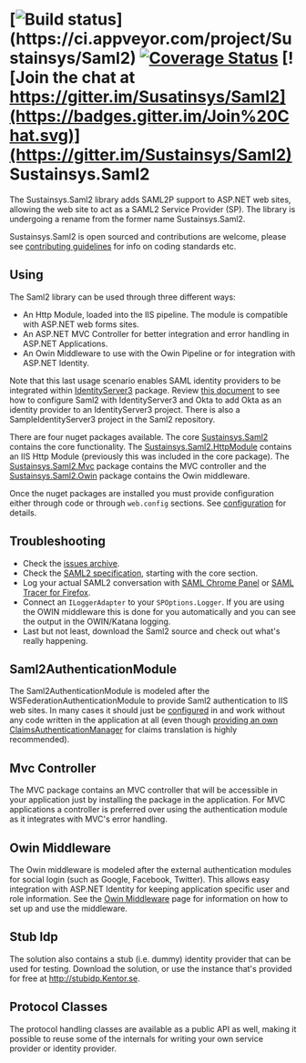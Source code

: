 [![Build status](https://ci.appveyor.com/api/projects/status/kf9r7lh4mh28rg2d?branch=master&svg=true&passingText=master%20-%20OK&failingText=master%20-%20Failed!&pendingText=master%20-%20Pending...)](https://ci.appveyor.com/project/Sustainsys/Saml2)
[![Coverage Status](https://coveralls.io/repos/github/Sustainsys/Saml2/badge.svg?branch=master)](https://coveralls.io/github/Sustainsys/Saml2?branch=master)
[![Join the chat at https://gitter.im/Susatinsys/Saml2](https://badges.gitter.im/Join%20Chat.svg)](https://gitter.im/Sustainsys/Saml2)
Sustainsys.Saml2
=============

The Sustainsys.Saml2 library adds SAML2P support to ASP.NET web sites, allowing the web site
to act as a SAML2 Service Provider (SP).
The library is undergoing a rename from the former name Sustainsys.Saml2.

Sustainsys.Saml2 is open sourced and contributions are welcome, please see 
[contributing guidelines](CONTRIBUTING.md) for info on coding standards etc.

## Using
The Saml2 library can be used through three different ways:

* An Http Module, loaded into the IIS pipeline. The module is compatible with ASP.NET web 
forms sites.
* An ASP.NET MVC Controller for better integration and error handling in ASP.NET Applications.
* An Owin Middleware to use with the Owin Pipeline or for integration with ASP.NET Identity.

Note that this last usage scenario enables SAML identity providers to be integrated within
[IdentityServer3](https://github.com/IdentityServer/IdentityServer3) package.  Review [this document](doc/IdentityServer3Okta.md) to see how to configure Saml2
with IdentityServer3 and Okta to add Okta as an identity provider to an IdentityServer3 project. There is also a SampleIdentityServer3 project in the Saml2 repository.

There are four nuget packages available. The core 
[Sustainsys.Saml2](https://www.nuget.org/packages/Sustainsys.Saml2/) contains the core
functionality. The [Sustainsys.Saml2.HttpModule](https://www.nuget.org/packages/Sustainsys.Saml2.HttpModule/)
contains an IIS Http Module (previously this was included in the core package). 
The [Sustainsys.Saml2.Mvc](https://www.nuget.org/packages/Sustainsys.Saml2.Mvc/)
package contains the MVC controller and the [Sustainsys.Saml2.Owin](https://www.nuget.org/packages/Sustainsys.Saml2.Owin/)
package contains the Owin middleware.

Once the nuget packages are installed you must provide configuration either through code
or through `web.config` sections.
See [configuration](doc/Configuration.md) for details.

## Troubleshooting

* Check the [issues archive](https://github.com/SustainsysIT/Saml2/issues).
* Check the [SAML2 specification](http://saml.xml.org/saml-specifications), starting with the core section.
* Log your actual SAML2 conversation with [SAML Chrome Panel](https://chrome.google.com/webstore/detail/saml-chrome-panel/paijfdbeoenhembfhkhllainmocckace) or [SAML Tracer for Firefox](https://addons.mozilla.org/sv-se/firefox/addon/saml-tracer/).
* Connect an `ILoggerAdapter` to your `SPOptions.Logger`. If you are using the OWIN middleware this is done for you automatically and you can see the output in the OWIN/Katana logging.
* Last but not least, download the Saml2 source and check out what's really happening.

## Saml2AuthenticationModule
The Saml2AuthenticationModule is modeled after the WSFederationAuthenticationModule
to provide Saml2 authentication to IIS web sites. In many cases it should just be
[configured](doc/Configuration.md) in and work without any code written in the application 
at all (even though [providing an own ClaimsAuthenticationManager](doc/ClaimsAuthenticationManager.md)
for claims translation is highly recommended).

## Mvc Controller
The MVC package contains an MVC controller that will be accessible in your application just
by installing the package in the application. For MVC applications a controller is preferred
over using the authentication module as it integrates with MVC's error handling.

## Owin Middleware
The Owin middleware is modeled after the external authentication modules for social login
(such as Google, Facebook, Twitter). This allows easy integration with ASP.NET Identity 
for keeping application specific user and role information. See the 
[Owin Middleware](doc/OwinMiddleware.md) page for information on how to set up and use the middleware.

## Stub Idp
The solution also contains a stub (i.e. dummy) identity provider that can be used for testing.
Download the solution, or use the instance that's provided for free at http://stubidp.Kentor.se.

## Protocol Classes
The protocol handling classes are available as a public API as well, making it possible to 
reuse some of the internals for writing your own service provider or identity provider.

